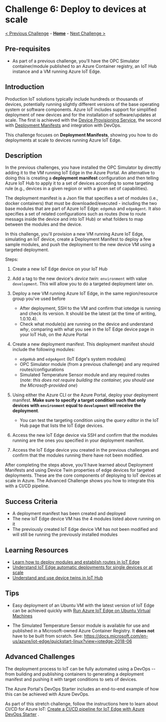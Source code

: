 # Challenge 6: Deploy to devices at scale

[< Previous Challenge](./Challenge-05.md) - **[Home](../README.md)** - [Next Challenge >](./Challenge-07.md)

## Pre-requisites

- As part of a previous challenge, you'll have the OPC Simulator container/module published to an Azure Container registry, an IoT Hub instance and a VM running Azure IoT Edge.

## Introduction

Production IoT solutions typically include hundreds or thousands of devices, potentially running slightly different versions of the base operating system or software components. Azure IoT includes support for simplified deployment of new devices and for the installation of software/updates at scale. The first is achieved with the [Device Provisioning Service](https://docs.microsoft.com/en-us/azure/iot-dps/), the second with [Deployment Manifests](https://docs.microsoft.com/en-us/azure/iot-edge/module-deployment-monitoring?view=iotedge-2018-06) and integration with DevOps.

This challenge focuses on **Deployment Manifests**, showing you how to do deployments at scale to devices running Azure IoT Edge.

## Description

In the previous challenges, you have installed the OPC Simulator by directtly adding it to the VM running IoT Edge in the Azure Portal. An alternative to doing this is creating a **deployment manifest** configuration and then telling Azure IoT Hub to apply it to a set of devices according to some targeting rule (e.g., devices in a given region or with a given set of capabilities).

The deployment manifest is a Json file that specifies a set of modules (i.e., docker containers) that must be downloaded/executed - including the two base modules that are part of Azure IoT Edge: `edgeHub` and `edgeAgent`. It also specifies a set of related configurations such as routes (how to route messags inside the device and into IoT Hub) or what folders to map between the modules and the device.

In this challenge, you'll provision a new VM running Azure IoT Edge, simulating an IoT device, create a Deployment Manifest to deploy a few sample modules, and push the deployment to the new device VM using a targeted deployment.

Steps:

1. Create a new IoT Edge device on your IoT Hub
1. Add a tag to the new device's *device twin*: `environment` with value `development`. This will allow you to do a targeted deployment later on. 
1. Deploy a new VM running Azure IoT Edge, in the same region/resource group you've used before
    - After deployment, SSH to the VM and confirm that iotedge is running and check its version. It should be the latest (at the time of writing, 1.0.10.4).
    - Check what module(s) are running on the device and understand *why*, comparing with what you see in the IoT Edge device page in your IoT Hub, on the Azure Portal
1. Create a new deployment manifest. This deployment manifest should include the following modules:

    - `edgeHub` and `edgeAgent` (IoT Edge's system modules)
    - OPC Simulator module (from a previous challenge) and any required routes/configurations
    - Simulated Temperature Sensor module and any required routes (*note: this does not require building the container, you should use the Microsoft-provided one*)

1. Using either the Azure CLI or the Azure Portal, deploy your deployment manifest. **Make sure to specify a target condition such that only devices with `environment` equal to `development` will receive the deployment**.

    - You can test the targeting condition using the *query editor* in the IoT Hub page that lists the IoT Edge devices.

1. Access the new IoT Edge device via SSH and confirm that the modules running are the ones you specified in your deployment manifest.

1. Access the IoT Edge device you created in the previous challenges and confirm that the modules running there have not been modified.

After completing the steps above, you'll have learned about Deployment Manifests and using Device Twin properties of edge devices for targeted deployments. These are the core components of deploying to IoT devices at scale in Azure. The Advanced Challenge shows you how to integrate this with a CI/CD pipeline.

## Success Criteria

- A deployment manifest has been created and deployed
- The new IoT Edge device VM has the 4 modules listed above running on it
- The previously created IoT Edge device VM has not been modified and will still be running the previously installed modules

## Learning Resources

- [Learn how to deploy modules and establish routes in IoT Edge](https://docs.microsoft.com/en-us/azure/iot-edge/module-composition?view=iotedge-2018-06)
- [Understand IoT Edge automatic deployments for single devices or at scale](https://docs.microsoft.com/en-us/azure/iot-edge/module-deployment-monitoring?view=iotedge-2018-06)
- [Understand and use device twins in IoT Hub](https://docs.microsoft.com/en-us/azure/iot-hub/iot-hub-devguide-device-twins?view=iotedge-2018-06)

## Tips

- Easy deployment of an Ubuntu VM with the latest version of IoT Edge can be achieved quickly with [Run Azure IoT Edge on Ubuntu Virtual Machines](https://docs.microsoft.com/en-us/azure/iot-edge/how-to-install-iot-edge-ubuntuvm?view=iotedge-2018-06)

- The Simulated Temperature Sensor module is available for use and published in a Microsoft-owned Azure Container Registry. It **does not** have to be built from scratch. See: <https://docs.microsoft.com/en-us/azure/iot-edge/quickstart-linux?view=iotedge-2018-06>

## Advanced Challenges

The deployment process to IoT can be fully automated using a DevOps -- from building and publishing containers to generating a deployment manifest and pushing it with target conditions to sets of devices.

The Azure Portal's DevOps Starter includes an end-to-end example of how this can be achieved with Azure DevOps.

As part of this stretch challenge, follow the instructions here to learn about CI/CD for Azure IoT: [Create a CI/CD pipeline for IoT Edge with Azure DevOps Starter](https://docs.microsoft.com/en-us/azure/iot-edge/how-to-devops-starter?view=iotedge-2018-06) .